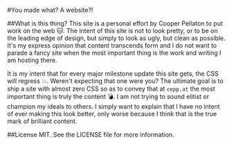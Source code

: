 #You made what? A website?!

##What is this thing?
This site is a personal effort by Cooper Pellaton to put work on the web :cat:. The intent of this site is not to look pretty, or to be on the leading edge of design, but simply to look as ugly, but clean as possible. It's my express opinion that content transcends form and I do not want to parade a fancy site when the most important thing is the work and writing I am hosting there.

It is my intent that for every major milestone update this site gets, the CSS will regress :boom:. Weren't expecting that one were you? The ultimate goal is to ship a site with almost zero CSS so as to convey that at `cepp.at` the most important thing is truly the content :bomb:. I am not trying to sound elitist or champion my ideals to others. I simply want to explain that I have no intent of ever making this look better, only worse because I think that is the true mark of brilliant content.

##License
MIT. See the LICENSE file for more information.
